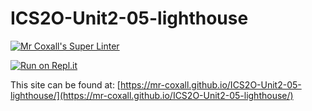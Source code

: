 # ICS2O-Unit2-05-lighthouse

[![Mr Coxall's Super Linter](https://github.com/Allen-Li-hub/ICS2O-Unit2-05-lighthouse/workflows/Mr%20Coxall's%20Super%20Linter/badge.svg)](https://github.com/Allen-Li-hub/ICS2O-Unit2-05-lighthouse/actions)

[![Run on Repl.it](https://repl.it/badge/github/Allen-Li-hub/ICS2O-Unit2-05-lighthouse)](https://repl.it/github/Allen-Li-hub/ICS2O-Unit2-05-lighthouse)

This site can be found at: [https://mr-coxall.github.io/ICS2O-Unit2-05-lighthouse/](https://mr-coxall.github.io/ICS2O-Unit2-05-lighthouse/)
